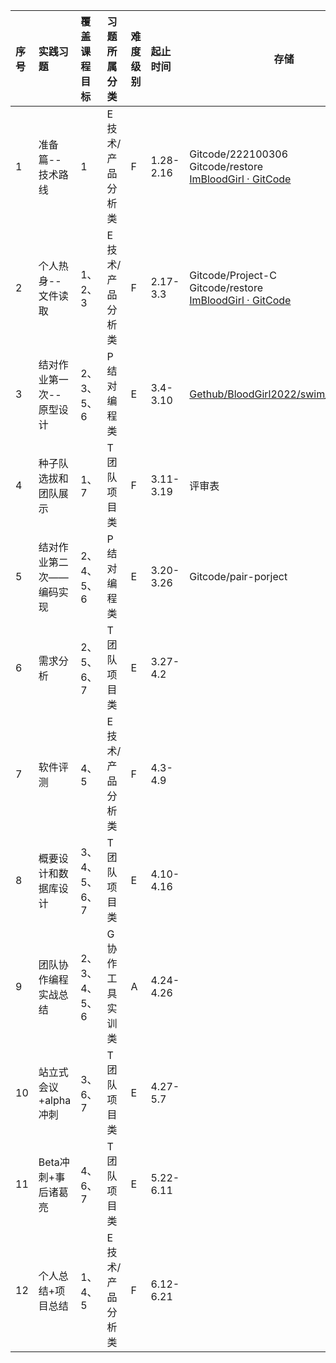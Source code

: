 | 序号 | 实践习题                 | 覆盖课程目标  | 习题所属分类     | 难度级别 | 起止时间  | 存储                                                         |
| :--- | :----------------------- | :------------ | :--------------- | :------- | :-------- | ------------------------------------------------------------ |
| 1    | 准备篇--技术路线         | 1             | E技术/产品分析类 | F        | 1.28-2.16 | Gitcode/222100306<br />Gitcode/restore<br />[ImBloodGirl · GitCode](https://gitcode.net/Blood_cloak) |
| 2    | 个人热身--文件读取       | 1、2、3       | E技术/产品分析类 | F        | 2.17-3.3  | Gitcode/Project-C<br />Gitcode/restore<br />[ImBloodGirl · GitCode](https://gitcode.net/Blood_cloak) |
| 3    | 结对作业第一次--原型设计 | 2、3、5、6    | P结对编程类      | E        | 3.4-3.10  | [Gethub/BloodGirl2022/swim_cmp_web)](https://github.com/BloodGirl2022/swim_cmp_web) |
| 4    | 种子队选拔和团队展示     | 1、7          | T团队项目类      | F        | 3.11-3.19 | 评审表                                                       |
| 5    | 结对作业第二次——编码实现 | 2、4、5、6    | P结对编程类      | E        | 3.20-3.26 | Gitcode/pair-porject                                         |
| 6    | 需求分析                 | 2、5、6、7    | T团队项目类      | E        | 3.27-4.2  |                                                              |
| 7    | 软件评测                 | 4、5          | E技术/产品分析类 | F        | 4.3-4.9   |                                                              |
| 8    | 概要设计和数据库设计     | 3、4、5、6、7 | T团队项目类      | E        | 4.10-4.16 |                                                              |
| 9    | 团队协作编程实战总结     | 2、3、4、5、6 | G协作工具实训类  | A        | 4.24-4.26 |                                                              |
| 10   | 站立式会议+alpha冲刺     | 3、6、7       | T团队项目类      | E        | 4.27-5.7  |                                                              |
| 11   | Beta冲刺+事后诸葛亮      | 4、6、7       | T团队项目类      | E        | 5.22-6.11 |                                                              |
| 12   | 个人总结+项目总结        | 1、4、5       | E技术/产品分析类 | F        | 6.12-6.21 |                                                              |